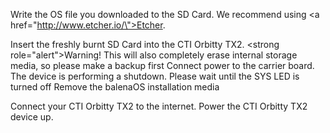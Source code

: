 Write the OS file you downloaded to the SD Card. We recommend using <a href=\"http://www.etcher.io/\">Etcher</a>.

Insert the freshly burnt SD Card into the CTI Orbitty TX2.
<strong role=\"alert\">Warning!</strong> This will also completely erase internal storage media, so please make a backup first
Connect power to the carrier board.
The device is performing a shutdown. Please wait until the SYS LED is turned off
Remove the balenaOS installation media

Connect your CTI Orbitty TX2 to the internet. Power the CTI Orbitty TX2 device up.